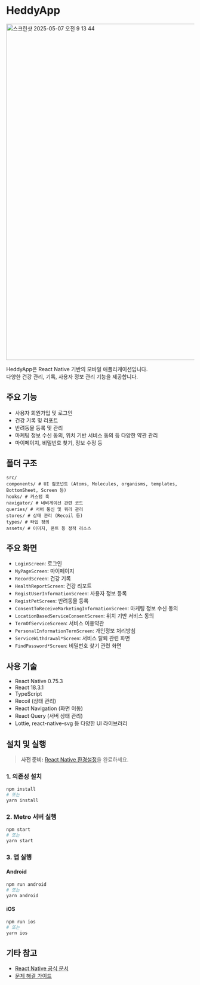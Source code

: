 # HeddyApp

<img width="900" alt="스크린샷 2025-05-07 오전 9 13 44" src="https://github.com/user-attachments/assets/82ae4aba-d98a-40dc-a104-b321650c8527" />


HeddyApp은 React Native 기반의 모바일 애플리케이션입니다.  
다양한 건강 관리, 기록, 사용자 정보 관리 기능을 제공합니다.

## 주요 기능

- 사용자 회원가입 및 로그인
- 건강 기록 및 리포트
- 반려동물 등록 및 관리
- 마케팅 정보 수신 동의, 위치 기반 서비스 동의 등 다양한 약관 관리
- 마이페이지, 비밀번호 찾기, 정보 수정 등

## 폴더 구조
```
src/
components/ # UI 컴포넌트 (Atoms, Molecules, organisms, templates, BottomSheet, Screen 등)
hooks/ # 커스텀 훅
navigator/ # 네비게이션 관련 코드
queries/ # 서버 통신 및 쿼리 관리
stores/ # 상태 관리 (Recoil 등)
types/ # 타입 정의
assets/ # 이미지, 폰트 등 정적 리소스
```


## 주요 화면

- `LoginScreen`: 로그인
- `MyPageScreen`: 마이페이지
- `RecordScreen`: 건강 기록
- `HealthReportScreen`: 건강 리포트
- `RegistUserInformationScreen`: 사용자 정보 등록
- `RegistPetScreen`: 반려동물 등록
- `ConsentToReceiveMarketingInformationScreen`: 마케팅 정보 수신 동의
- `LocationBasedServiceConsentScreen`: 위치 기반 서비스 동의
- `TermOfServiceScreen`: 서비스 이용약관
- `PersonalInformationTermScreen`: 개인정보 처리방침
- `ServiceWithdrawal*Screen`: 서비스 탈퇴 관련 화면
- `FindPassword*Screen`: 비밀번호 찾기 관련 화면

## 사용 기술

- React Native 0.75.3
- React 18.3.1
- TypeScript
- Recoil (상태 관리)
- React Navigation (화면 이동)
- React Query (서버 상태 관리)
- Lottie, react-native-svg 등 다양한 UI 라이브러리

## 설치 및 실행

> **사전 준비:** [React Native 환경설정](https://reactnative.dev/docs/environment-setup)을 완료하세요.

### 1. 의존성 설치

```bash
npm install
# 또는
yarn install
```

### 2. Metro 서버 실행

```bash
npm start
# 또는
yarn start
```

### 3. 앱 실행

#### Android

```bash
npm run android
# 또는
yarn android
```

#### iOS

```bash
npm run ios
# 또는
yarn ios
```

## 기타 참고

- [React Native 공식 문서](https://reactnative.dev/)
- [문제 해결 가이드](https://reactnative.dev/docs/troubleshooting)
